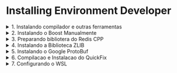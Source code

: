 # Installing Environment Developer



<details><summary>1. Instalando compilador e outras ferramentas</summary><p>

```sh
# atualizando repositorio
sudo apt update

# instalando ferramentas
sudo apt install -y build-essential g++-10 cmake git \
  apt-transport-https ca-certificates curl gnupg lsb-release \
  autoconf automake libtool curl make unzip xz-utils \
  libboost-all-dev libspdlog-dev  libhiredis-dev  libssl-dev  libfmt-dev

# alterando o compilador default
sudo update-alternatives --install /usr/bin/g++ g++ /usr/bin/g++-10 10

# export GIT_SSL_NO_VERIFY=1
git config --global http.sslverify false
  
```


</p></details>
<details><summary>2. Instalando o Boost Manualmente</summary><p>

```sh
mkdir -p ~/lib-external
pushd ~/lib-external

# remocao do projeto atualmente instalado
sudo apt autoremove -y libboost-all-dev

# download
wget https://boostorg.jfrog.io/artifactory/main/release/1.74.0/source/boost_1_74_0.tar.bz2   --no-check-certificate
tar -jxvf boost_1_74_0.tar.bz2

# compilacao
cd boost_1_74_0/
./bootstrap.sh
./b2

# instalacao
sudo ./b2 install

popd
```


</p></details>
<details><summary>3. Preparando bibliotera do Redis CPP</summary><p>


```sh
# instalar prequisitos
sudo apt install  -y  libhiredis-dev

mkdir -p ~/lib-external
pushd ~/lib-external

# export GIT_SSL_NO_VERIFY=1
git config --global http.sslverify false
git clone https://github.com/sewenew/redis-plus-plus.git
cd redis-plus-plus

# preparando o projeto para compilacao
mkdir build
cd build
sudo apt install cmake
cmake -DREDIS_PLUS_PLUS_CXX_STANDARD=20 ..

# compilando o projeto
make -j3
sudo make install

## realizando o teste com o Redis
./test/test_redis++ -h 127.0.0.1 -p 6379
popd
```


</p></details>
<details><summary>4. Instalando a Biblioteca ZLIB</summary><p>


```bash
mkdir -p ~/lib-external
pushd ~/lib-external

wget https://github.com/madler/zlib/archive/v1.2.12.tar.gz
tar -xvf v1.2.12.tar.gz
rm -fr v1.2.12.tar.gz

cd zlib-1.2.12/
./configure ; make
sudo make install

```


</p></details>
<details><summary>5. Instalando o Google ProtoBuf</summary><p>


```bash
sudo apt-get install  -y  autoconf automake libtool curl make g++ unzip


mkdir -p ~/lib-external
pushd ~/lib-external

rm -fr protobuf
# export GIT_SSL_NO_VERIFY=1
git config --global http.sslverify false
git clone https://github.com/protocolbuffers/protobuf.git
cd protobuf
# git checkout v3.19.1
git submodule update --init --recursive
./autogen.sh

./configure CXXFLAGS="-Dprotobuf_WITH_ZLIB=ON -Dprotobuf_BUILD_TESTS=OFF -DBUILD_EXAMPLES=OFF" ; make -j6 ; make check

sudo make install

# refresh shared library cache.
sudo ldconfig 
popd
```


</p></details>
<details><summary>6. Compilacao e Instalacao do QuickFix</summary><p>


- Instruções:

```sh
mkdir -p ~/lib-external
pushd ~/lib-external

#  wget https://github.com/quickfix/quickfix/archive/v1.15.1.tar.gz -O quickfix-1.15.1.tar.gz
# tar -xvf quickfix-1.15.1.tar.gz
# rm -fr quickfix-1.15.1.tar.gz
# cd quickfix-1.15.1/

rm -fr quickfix-master
git clone https://github.com/quickfix/quickfix.git  quickfix-master
cd quickfix-master

# necessario para os scripts do "CHECK"
sudo apt  install ruby -y

./bootstrap
./configure CXXFLAGS="-DBUILD_SHARED_LIBS=OFF"
make -j8
# make check -j8

sudo make install
```

</p></details>
<details><summary>7. Configurando o WSL</summary><p>

- Atualizando versao WSL 2

```powershell
wsl.exe --list --verbose
    NAME            STATE           VERSION
    * Ubuntu-22.04    Running         1

wsl.exe --shutdown
wsl.exe --update

wsl.exe --set-version  Ubuntu-22.04  2
    Conversão em andamento. Isso pode levar alguns minutos...
    Para obter informações sobre as principais diferenças em relação ao WSL 2, visite https://aka.ms/wsl2

wsl.exe --list --verbose
  NAME            STATE           VERSION
* Ubuntu-22.04    Stopped         2

```

- Recriando uma distribuição no WSL

```powershell
wsl --list --verbose
#   NAME            STATE           VERSION
# * Ubuntu-22.04    Running         2

wsl --unregister  Ubuntu-22.04
# Cancelando.
# A operação foi concluída com êxito.

wsl --install -d Ubuntu-22.04
# Ubuntu 22.04 LTS já está instalado.
# Iniciando Ubuntu 22.04 LTS...
# Installing, this may take a few minutes...

```

- Atualizando pacotes básicos para Ubuntu

```sh
# atualizando repositorio
sudo apt update

# instalando ferramentas
sudo apt install -y build-essential \
    git libssl-dev  libtool curl unzip \
    apt-transport-https ca-certificates gnupg lsb-release
```

</p></details>
